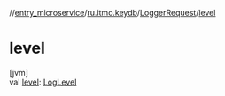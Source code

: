 //[entry_microservice](../../../index.md)/[ru.itmo.keydb](../index.md)/[LoggerRequest](index.md)/[level](level.md)

# level

[jvm]\
val [level](level.md): [LogLevel](../-log-level/index.md)